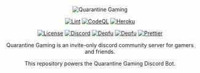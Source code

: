 <div align="center">
  
  ![Quarantine Gaming](https://user-images.githubusercontent.com/39931559/128822325-8eedddae-1533-46be-811f-9e85ce258e07.png)
  
  [![Lint](https://github.com/JKLorenzo/Quarantine-Gaming/workflows/Lint/badge.svg)](https://github.com/JKLorenzo/Quarantine-Gaming/actions/workflows/lint.yml)
  [![CodeQL](https://github.com/JKLorenzo/Quarantine-Gaming/workflows/CodeQL/badge.svg)](https://github.com/JKLorenzo/Quarantine-Gaming/actions/workflows/codeql.yml)
  [![Heroku](https://github.com/JKLorenzo/Quarantine-Gaming/workflows/Heroku/badge.svg)](https://github.com/JKLorenzo/Quarantine-Gaming/actions/workflows/heroku.yml)
  
  [![License](https://img.shields.io/github/license/JKLorenzo/Quarantine-Gaming)](https://github.com/JKLorenzo/Quarantine-Gaming/blob/master/LICENSE)
  [![Discord](https://img.shields.io/discord/351178660725915649?color=7289da&logo=discord&logoColor=white)](https://discord.gg/h3YPaw2sf2)
  [![Depfu](https://badges.depfu.com/badges/10a2b397579dcfc1b15b4327c12a9bdd/status.svg)](https://depfu.com)
  [![Depfu](https://badges.depfu.com/badges/10a2b397579dcfc1b15b4327c12a9bdd/count.svg)](https://depfu.com/github/JKLorenzo/Quarantine-Gaming?project_id=29783)
  [![Prettier](https://img.shields.io/badge/code_style-prettier-ff69b4.svg?style=flat-square)](https://github.com/prettier/prettier)
  
  Quarantine Gaming is an invite-only discord community server for gamers and friends.
  
  This repository powers the Quarantine Gaming Discord Bot.
  
</div>
